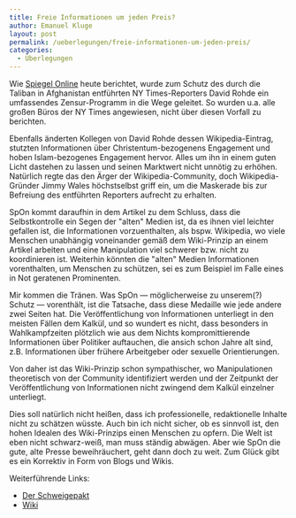 ```yaml
---
title: Freie Informationen um jeden Preis?
author: Emanuel Kluge
layout: post
permalink: /ueberlegungen/freie-informationen-um-jeden-preis/
categories:
  - Überlegungen
---
```


Wie [Spiegel Online](http://www.spiegel.de/netzwelt/web/0,1518,633181,00.html) heute berichtet, wurde zum Schutz des durch die Taliban in Afghanistan entführten NY Times-Reporters David Rohde ein umfassendes Zensur-Programm in die Wege geleitet. So wurden u.a. alle großen Büros der NY Times angewiesen, nicht über diesen Vorfall zu berichten.

Ebenfalls änderten Kollegen von David Rohde dessen Wikipedia-Eintrag, stutzten Informationen über Christentum-bezogenens Engagement und hoben Islam-bezogenes Engagement hervor. Alles um ihn in einem guten Licht dastehen zu lassen und seinen Marktwert nicht unnötig zu erhöhen. Natürlich regte das den Ärger der Wikipedia-Community, doch Wikipedia-Gründer Jimmy Wales höchstselbst griff ein, um die Maskerade bis zur Befreiung des entführten Reporters aufrecht zu erhalten.

SpOn kommt daraufhin in dem Artikel zu dem Schluss, dass die Selbstkontrolle ein Segen der "alten" Medien ist, da es ihnen viel leichter gefallen ist, die Informationen vorzuenthalten, als bspw. Wikipedia, wo viele Menschen unabhängig voneinander gemäß dem Wiki-Prinzip an einem Artikel arbeiten und eine Manipulation viel schwerer bzw. nicht zu koordinieren ist. Weiterhin könnten die "alten" Medien Informationen vorenthalten, um Menschen zu schützen, sei es zum Beispiel im Falle eines in Not geratenen Prominenten.

Mir kommen die Tränen. Was SpOn &mdash; möglicherweise zu unserem(?) Schutz &mdash; vorenthält, ist die Tatsache, dass diese Medaille wie jede andere zwei Seiten hat. Die Veröffentlichung von Informationen unterliegt in den meisten Fällen dem Kalkül, und so wundert es nicht, dass besonders in Wahlkampfzeiten plötzlich wie aus dem Nichts kompromittierende Informationen über Politiker auftauchen, die ansich schon Jahre alt sind, z.B. Informationen über frühere Arbeitgeber oder sexuelle Orientierungen.

Von daher ist das Wiki-Prinzip schon sympathischer, wo Manipulationen theoretisch von der Community identifiziert werden und der Zeitpunkt der Veröffentlichung von Informationen nicht zwingend dem Kalkül einzelner unterliegt.

Dies soll natürlich nicht heißen, dass ich professionelle, redaktionelle Inhalte nicht zu schätzen wüsste. Auch bin ich nicht sicher, ob es sinnvoll ist, den hohen Idealen des Wiki-Prinzips einen Menschen zu opfern. Die Welt ist eben nicht schwarz-weiß, man muss ständig abwägen. Aber wie SpOn die gute, alte Presse beweihräuchert, geht dann doch zu weit. Zum Glück gibt es ein Korrektiv in Form von Blogs und Wikis.

Weiterführende Links:

 * [Der Schweigepakt](http://www.spiegel.de/netzwelt/web/0,1518,633181,00.html)
 * [Wiki](http://de.wikipedia.org/wiki/Wiki)
